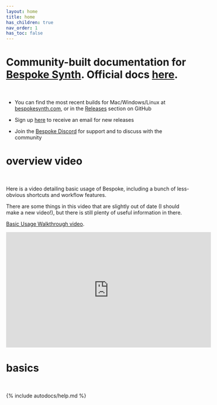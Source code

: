 ```yaml
---
layout: home
title: home
has_children: true
nav_order: 1
has_toc: false
---
```


# Community-built documentation for [Bespoke Synth](https://www.bespokesynth.com/). Official docs [here](https://www.bespokesynth.com/docs/).
<br>

- You can find the most recent builds for Mac/Windows/Linux at [bespokesynth.com](https://www.bespokesynth.com/), or in the [Releases](https://github.com/BespokeSynth/BespokeSynth/releases) section on GitHub

- Sign up [here](http://bespokesynth.substack.com/) to receive an email for new releases

- Join the [Bespoke Discord](https://discord.gg/YdTMkvvpZZ) for support and to discuss with the community

# overview video
<br>

Here is a video detailing basic usage of Bespoke, including a bunch of less-obvious shortcuts and workflow features.

There are some things in this video that are slightly out of date (I should make a new video!), but there is still plenty of useful information in there.

[Basic Usage Walkthrough video](https://www.youtube.com/watch?v=SYBc8X2IxqM).

<iframe width="560" height="315" src="https://www.youtube-nocookie.com/embed/SYBc8X2IxqM?rel=0" frameborder="0" allowfullscreen></iframe>
<br>

# basics
<br>

{% include autodocs/help.md %}